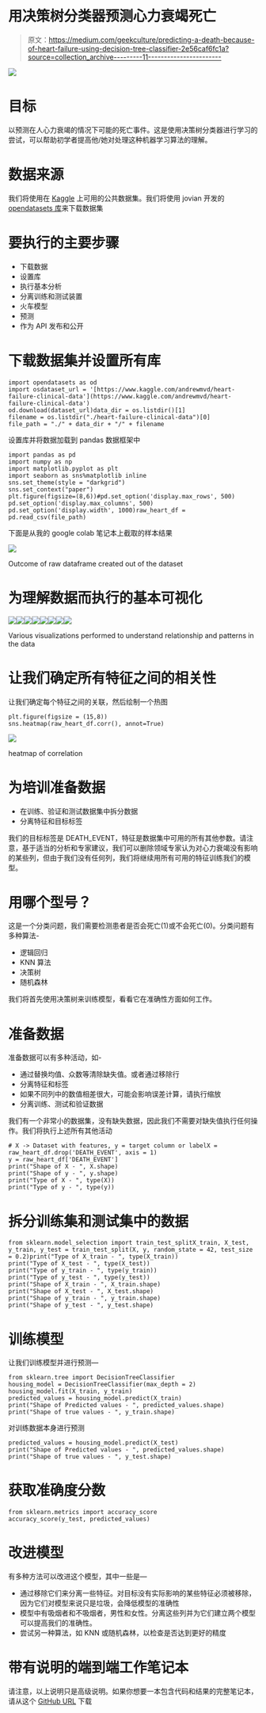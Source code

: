 # 用决策树分类器预测心力衰竭死亡

> 原文：<https://medium.com/geekculture/predicting-a-death-because-of-heart-failure-using-decision-tree-classifier-2e56caf6fc1a?source=collection_archive---------11----------------------->

![](img/d3c10cb0e50191d9dbfc3d1b093606a0.png)

# 目标

以预测在人心力衰竭的情况下可能的死亡事件。这是使用决策树分类器进行学习的尝试，可以帮助初学者提高他/她对处理这种机器学习算法的理解。

# 数据来源

我们将使用在 [Kaggle](https://www.kaggle.com/andrewmvd/heart-failure-clinical-data) 上可用的公共数据集。我们将使用 jovian 开发的 [opendatasets 库](https://github.com/JovianML/opendatasets)来下载数据集

# 要执行的主要步骤

*   下载数据
*   设置库
*   执行基本分析
*   分离训练和测试装置
*   火车模型
*   预测
*   作为 API 发布和公开

# 下载数据集并设置所有库

```
import opendatasets as od
import osdataset_url = '[https://www.kaggle.com/andrewmvd/heart-failure-clinical-data'](https://www.kaggle.com/andrewmvd/heart-failure-clinical-data')
od.download(dataset_url)data_dir = os.listdir()[1]
filename = os.listdir("./heart-failure-clinical-data")[0]
file_path = "./" + data_dir + "/" + filename
```

设置库并将数据加载到 pandas 数据框架中

```
import pandas as pd
import numpy as np
import matplotlib.pyplot as plt
import seaborn as sns%matplotlib inline 
sns.set_theme(style = "darkgrid")
sns.set_context("paper")
plt.figure(figsize=(8,6))#pd.set_option('display.max_rows', 500)
pd.set_option('display.max_columns', 500)
pd.set_option('display.width', 1000)raw_heart_df = pd.read_csv(file_path)
```

下面是从我的 google colab 笔记本上截取的样本结果

![](img/f14022563dd05221cc499d3f6b7407ce.png)

Outcome of raw dataframe created out of the dataset

# 为理解数据而执行的基本可视化

![](img/53111d516a7c886186a20213faca0c61.png)![](img/9172e6ec0437826dd998c47faac9f2a5.png)![](img/5360d7ca9d9dabe026dc7a4710377852.png)![](img/4f7445b60b095ccc4e0e9dfe826040e9.png)![](img/ede26a3804aef0a49cfcfde856be7878.png)![](img/a8f530fe80092dbff097422cffc9696a.png)![](img/9aca8be5cdeeda2707772f588f5641f6.png)![](img/d22f640488c81e3a5db7c44b08c5a814.png)

Various visualizations performed to understand relationship and patterns in the data

# 让我们确定所有特征之间的相关性

让我们确定每个特征之间的关联，然后绘制一个热图

```
plt.figure(figsize = (15,8))
sns.heatmap(raw_heart_df.corr(), annot=True)
```

![](img/33b01e992b4af485602599783f8b3610.png)

heatmap of correlation

# 为培训准备数据

*   在训练、验证和测试数据集中拆分数据
*   分离特征和目标标签

我们的目标标签是 DEATH_EVENT，特征是数据集中可用的所有其他参数。请注意，基于适当的分析和专家建议，我们可以删除领域专家认为对心力衰竭没有影响的某些列，但由于我们没有任何列，我们将继续用所有可用的特征训练我们的模型。

# 用哪个型号？

这是一个分类问题，我们需要检测患者是否会死亡(1)或不会死亡(0)。分类问题有多种算法-

*   逻辑回归
*   KNN 算法
*   决策树
*   随机森林

我们将首先使用决策树来训练模型，看看它在准确性方面如何工作。

# 准备数据

准备数据可以有多种活动，如-

*   通过替换均值、众数等清除缺失值。或者通过移除行
*   分离特征和标签
*   如果不同列中的数值相差很大，可能会影响误差计算，请执行缩放
*   分离训练、测试和验证数据

我们有一个非常小的数据集，没有缺失数据，因此我们不需要对缺失值执行任何操作。我们将执行上述所有其他活动

```
# X -> Dataset with features, y = target column or labelX = raw_heart_df.drop('DEATH_EVENT', axis = 1)
y = raw_heart_df['DEATH_EVENT']
print("Shape of X - ", X.shape)
print("Shape of y - ", y.shape)
print("Type of X - ", type(X))
print("Type of y - ", type(y))
```

# 拆分训练集和测试集中的数据

```
from sklearn.model_selection import train_test_splitX_train, X_test, y_train, y_test = train_test_split(X, y, random_state = 42, test_size = 0.2)print("Type of X_train - ", type(X_train))
print("Type of X_test - ", type(X_test))
print("Type of y_train - ", type(y_train))
print("Type of y_test - ", type(y_test))
print("Shape of X_train - ", X_train.shape)
print("Shape of X_test - ", X_test.shape)
print("Shape of y_train - ", y_train.shape)
print("Shape of y_test - ", y_test.shape)
```

# 训练模型

让我们训练模型并进行预测—

```
from sklearn.tree import DecisionTreeClassifier
housing_model = DecisionTreeClassifier(max_depth = 2)
housing_model.fit(X_train, y_train)
predicted_values = housing_model.predict(X_train)
print("Shape of Predicted values - ", predicted_values.shape)
print("Shape of true values - ", y_train.shape)
```

对训练数据本身进行预测

```
predicted_values = housing_model.predict(X_test)
print("Shape of Predicted values - ", predicted_values.shape)
print("Shape of true values - ", y_test.shape)
```

# 获取准确度分数

```
from sklearn.metrics import accuracy_score
accuracy_score(y_test, predicted_values)
```

# 改进模型

有多种方法可以改进这个模型，其中一些是—

*   通过移除它们来分离一些特征。对目标没有实际影响的某些特征必须被移除，因为它们对模型来说只是垃圾，会降低模型的准确性
*   模型中有吸烟者和不吸烟者，男性和女性。分离这些列并为它们建立两个模型可以提高我们的准确性。
*   尝试另一种算法，如 KNN 或随机森林，以检查是否达到更好的精度

# 带有说明的端到端工作笔记本

请注意，以上说明只是高级说明。如果你想要一本包含代码和结果的完整笔记本，请从这个 [GitHub URL](https://github.com/AMMLRepos/heart-failure-detection/blob/main/heart_failure_prediction.ipynb) 下载